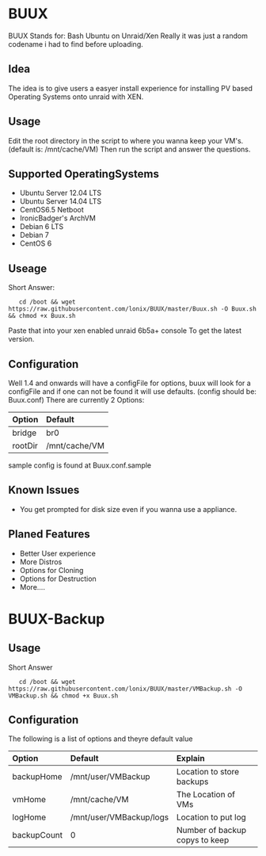 BUUX
====
BUUX Stands for: Bash Ubuntu on Unraid/Xen
Really it was just a random codename i had to find before uploading.

Idea
----
The idea is to give users a easyer install experience for installing PV based Operating Systems onto unraid with XEN. 

Usage
----
Edit the root directory in the script to where you wanna keep your VM's.
(default is: /mnt/cache/VM)
Then run the script and answer the questions.


Supported OperatingSystems
----
- Ubuntu Server 12.04 LTS
- Ubuntu Server 14.04 LTS
- CentOS6.5 Netboot
- IronicBadger's ArchVM
- Debian 6 LTS
- Debian 7
- CentOS 6


Useage
----
Short Answer:

```
   cd /boot && wget https://raw.githubusercontent.com/lonix/BUUX/master/Buux.sh -O Buux.sh && chmod +x Buux.sh
```
Paste that into your xen enabled unraid 6b5a+ console To get the latest version.

Configuration
----
Well 1.4 and onwards will have a configFile for options, buux will look for a configFile and if one can not be found it will use defaults. (config should be: Buux.conf)
There are currently 2 Options:

| Option    | Default       |
| :--------- | :-----------   |
| bridge    | br0           |
| rootDir   | /mnt/cache/VM |

sample config is found at Buux.conf.sample




Known Issues
----
- You get prompted for disk size even if you wanna use a appliance.


Planed Features
----
- Better User experience 
- More Distros 
- Options for Cloning
- Options for Destruction
- More....

BUUX-Backup
=======


Usage
----

Short Answer

```
   cd /boot && wget https://raw.githubusercontent.com/lonix/BUUX/master/VMBackup.sh -O VMBackup.sh && chmod +x Buux.sh
```

Configuration
----

The following is a list of options and theyre default value

| Option      | Default                 | Explain                    |
| :---------  | :-------------------    | :------------------------- | 
| backupHome  | /mnt/user/VMBackup      | Location to store backups  |
| vmHome      | /mnt/cache/VM           | The Location of VMs        |
| logHome     | /mnt/user/VMBackup/logs | Location to put log        |
| backupCount | 0                       | Number of backup copys to keep |
